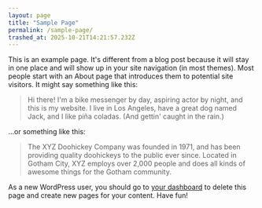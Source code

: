 ```yaml
---
layout: page
title: "Sample Page"
permalink: /sample-page/
trashed_at: 2025-10-21T14:21:57.232Z
---
```


This is an example page. It's different from a blog post because it will stay in one place and will show up in your site navigation (in most themes). Most people start with an About page that introduces them to potential site visitors. It might say something like this:

<blockquote class="wp-block-quote"><p>Hi there! I'm a bike messenger by day, aspiring actor by night, and this is my website. I live in Los Angeles, have a great dog named Jack, and I like pi&#241;a coladas. (And gettin' caught in the rain.)</p></blockquote>

...or something like this:

<blockquote class="wp-block-quote"><p>The XYZ Doohickey Company was founded in 1971, and has been providing quality doohickeys to the public ever since. Located in Gotham City, XYZ employs over 2,000 people and does all kinds of awesome things for the Gotham community.</p></blockquote>

<p>As a new WordPress user, you should go to <a href="{{ site.baseurl }}/wp-admin/">your dashboard</a> to delete this page and create new pages for your content. Have fun!</p>
